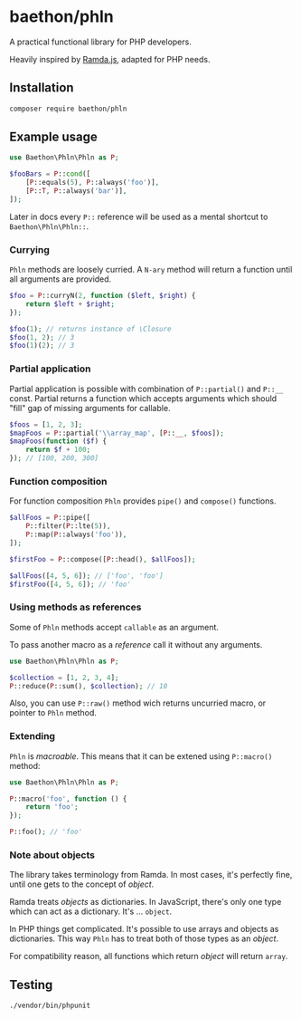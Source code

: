 # baethon/phln

A practical functional library for PHP developers.

Heavily inspired by [Ramda.js](http://ramdajs.com/), adapted for PHP needs.

## Installation

```bash
composer require baethon/phln
```

## Example usage

```php
use Baethon\Phln\Phln as P;

$fooBars = P::cond([
    [P::equals(5), P::always('foo')],
    [P::T, P::always('bar')],
]);
```

Later in docs every `P::` reference will be used as a mental shortcut to `Baethon\Phln\Phln::`.

### Currying

`Phln` methods are loosely curried. A `N-ary` method will return a function until all arguments are provided.

```php
$foo = P::curryN(2, function ($left, $right) {
    return $left + $right;
});

$foo(1); // returns instance of \Closure
$foo(1, 2); // 3
$foo(1)(2); // 3
```

### Partial application

Partial application is possible with combination of `P::partial()` and `P::__` const. Partial returns a function which accepts arguments which should "fill" gap of missing arguments for callable.

```php
$foos = [1, 2, 3];
$mapFoos = P::partial('\\array_map', [P::__, $foos]);
$mapFoos(function ($f) {
    return $f + 100;
}); // [100, 200, 300]
```

### Function composition

For function composition `Phln` provides `pipe()` and `compose()` functions.

```php
$allFoos = P::pipe([
    P::filter(P::lte(5)),
    P::map(P::always('foo')),
]);

$firstFoo = P::compose([P::head(), $allFoos]);

$allFoos([4, 5, 6]); // ['foo', 'foo']
$firstFoo([4, 5, 6]); // 'foo'
```

### Using methods as references

Some of `Phln` methods accept `callable` as an argument.

To pass another macro as a _reference_ call it without any arguments.

```php
use Baethon\Phln\Phln as P;

$collection = [1, 2, 3, 4];
P::reduce(P::sum(), $collection); // 10
```

Also, you can use `P::raw()` method wich returns uncurried macro, or pointer to `Phln` method.

### Extending

`Phln` is _macroable_. This means that it can be extened using `P::macro()` method:

```php
use Baethon\Phln\Phln as P;

P::macro('foo', function () {
    return 'foo';
});

P::foo(); // 'foo'
```

### Note about objects

The library takes terminology from Ramda. In most cases, it's perfectly fine, until one gets to the concept of _object_.

Ramda treats _objects_ as dictionaries. In JavaScript, there's only one type which can act as a dictionary. It's ... `object`.

In PHP things get complicated. It's possible to use arrays and objects as dictionaries. This way `Phln` has to treat both of those types as an _object_.

For compatibility reason, all functions which return _object_ will return `array`.

## Testing

```bash
./vendor/bin/phpunit
```
